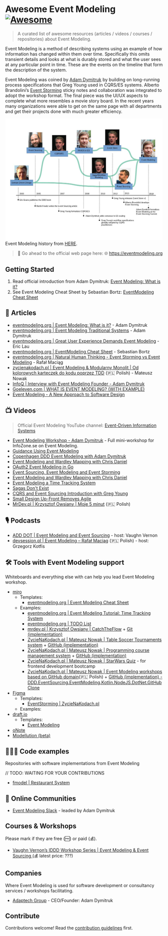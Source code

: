 # Awesome Event Modeling [![Awesome](https://awesome.re/badge.svg)](https://awesome.re)

> A curated list of awesome resources (articles / videos / courses / repositories) about Event Modeling.

Event Modeling is a method of describing systems using an example of how information has changed within them over time.
Specifically this omits transient details and looks at what is durably stored and what the user sees at any particular
point in time. These are the events on the timeline that form the description of the system.

Event Modeling was coined by [Adam Dymitruk](https://github.com/adymitruk/) by building on long-running process
specifications that Greg Young used in CQRS/ES systems. Alberto
Brandolini’s [Event Storming](https://github.com/mariuszgil/awesome-eventstorming) sticky notes and collaboration was
integrated to adopt the workshop format. The final piece was the UI/UX aspects to complete what more resembles a movie
story board. In the recent years many organizations were able to get on the same page with all departments and get their
projects done with much greater efficiency.

![Event Modeling](./assets/images/eventmodeling_history.jpg)
Event Modeling history from [HERE](https://eventmodeling.org/about/).

> 🚀 Go ahead to the official web page here: 🌐 https://eventmodeling.org

## Getting Started
1. Read official introduction from Adam Dymitruk: [Event Modeling: What is it?](https://eventmodeling.org/posts/what-is-event-modeling/)
2. See Event Modeling Cheat Sheet by Sebastian Bortz: [EventModeling Cheat Sheet](https://eventmodeling.org/posts/event-modeling-cheatsheet/)

## 📕 Articles

- [eventmodeling.org | Event Modeling: What is it?](https://eventmodeling.org/posts/what-is-event-modeling/) - Adam Dymitruk
- [eventmodeling.org | Event Modeling Traditional Systems](https://eventmodeling.org/posts/event-modeling-traditional-systems/) -
  Adam Dymitruk
- [eventmodeling.org | Great User Experience Demands Event Modeling](https://eventmodeling.org/posts/user-experience-event-modeling/) -
  Eric Lau
- [eventmodeling.org | EventModeling Cheat Sheet](https://eventmodeling.org/posts/event-modeling-cheatsheet/) -
  Sebastian Bortz
- [eventmodeling.org | Natural Human Thinking - Event Storming vs Event Modeling](https://eventmodeling.org/posts/human-natural-thinking/) -
  Rafał Maciąg
- [zycienakodach.pl | Event Modeling & Modularny Monolit | Od kolorowych karteczek do kodu poprzez TDD](https://zycienakodach.pl/event-modeling-modularny-monolit) (🇵🇱 Polish) - Mateusz Nowak
- [InfoQ | Interview with Event Modeling Founder - Adam Dymitruk](https://www.infoq.com/news/2020/09/adameventmodeling/)
- [Goeleven.com | WHAT IS EVENT MODELING? (WITH EXAMPLE)](https://www.goeleven.com/blog/event-modeling/)
- [Event Modeling - A New Approach to Software Design](https://www.infoq.com/articles/event-modeling/)

## 📺 Videos

> Official Event Modeling YouTube channel: [Event-Driven Information Systems](https://www.youtube.com/@eventmodeling)

- [Event Modeling Workshop - Adam Dymitruk](https://www.youtube.com/watch?v=gyhR5Wey6_s) - Full mini-workshop for InfoZone.se on Event Modeling.
- [Guidance Using Event Modeling](https://www.youtube.com/watch?v=sr3pMaLHYyQ&)
- [Copenhagen DDD Event Modeling with Adam Dymitruk](https://www.youtube.com/watch?v=U_MwAEf8V_A)
- [Event Modeling and Wardley Mapping with Chris Daniel](https://www.youtube.com/watch?v=FykEYRUrasI)
- [OAuth2 Event Modeling in Go](https://www.youtube.com/watch?v=32lvL_Un8ko)
- [Event Sourcing, Event Modeling and Event Storming](https://www.youtube.com/watch?v=tkn1p7LUY2o)
- [Event Modeling and Wardley Mapping with Chris Daniel](https://www.youtube.com/watch?v=FykEYRUrasI)
- [Event Modeling a Time Tracking System](https://www.youtube.com/watch?v=Ok_V2VDy-ns)
- [Sagas Don't Exist](https://www.youtube.com/watch?v=Q4iVt8GeOsE&t)
- [CQRS and Event Sourcing Introduction with Greg Young](https://www.youtube.com/watch?v=AspkNFjhHIM)
- [Small Design Up-Front Removes Agile](https://www.youtube.com/watch?v=mCZ8xQlR5yY)
- [MrDev.pl | Krzysztof Owsiany | Moje 5 minut](https://www.youtube.com/playlist?list=PLfQV-LT-sb2EwGOdnnow-2hXPH0l6URt1) (🇵🇱 Polish)

## 🎙️ Podcasts

- [ADD DOT | Event Modeling and Event Sourcing](https://play.acast.com/s/add-dot/adam-dymitruk) - host: Vaughn Vernon
- [devsession.pl | Event Modeling – Rafał Maciąg](https://devsession.pl/event-modeling/) (🇵🇱 Polish) - host: Grzegorz
  Kotfis

## 🛠️ Tools with Event Modeling support

Whiteboards and everything else with can help you lead Event Modeling workshop.

- [miro](https://miro.com/)
    - Templates:
        - [eventmodeling.org | Event Modeling Cheat Sheet](https://miro.com/app/board/uXjVOia7ydY=/?share_link_id=194982904636)
    - Examples:
        - [eventmodeling.org | Event Modeling Tutorial: Time Tracking System](https://miro.com/app/board/o9J_lNYWcsI=/) 
        - [eventmodeling.org | TODO List](https://eventmodeling.org/event-modeling.rtb)
        - [mrdev.pl | Krzysztof Owsiany | CatchTheFlow](https://miro.com/app/board/o9J_kwQS0ls=/) + [Git (implementation)](https://gemustudio.visualstudio.com/_git/CatchTheFlow)
        - [ZycieNaKodach.pl | Mateusz Nowak | Table Soccer Tournaments system](https://miro.com/app/board/o9J_lOEebqI=/?moveToWidget=3074457356075616433&cot=14) + [GitHub (implementation)](https://github.com/MateuszNaKodach/CodersCamp2020.Project.FullStack-Node-React.TableSoccerTournaments/tree/develop/backend)
        - [ZycieNaKodach.pl | Mateusz Nowak | Programming course management system](https://miro.com/app/board/o9J_lQvnN28=/?moveToWidget=3074457362407512031&cot=14) + [GitHub (implementation)](https://github.com/MateuszNaKodach/coderscamp/tree/main/packages/api/src/module)
        - [ZycieNaKodach.pl | Mateusz Nowak | StarWars Quiz](https://miro.com/app/board/o9J_kg8fTO4=/?moveToWidget=3074457351245562568&cot=12) - for frontend development bootcamp
        - [ZycieNaKodach.pl | Mateusz Nowak | Event Modeling workshops based on GitHub domain](https://miro.com/app/board/o9J_lOPDQoc=/?share_link_id=595878799640)(🇵🇱 Polish) + [GitHub (implementation) - DDD.EventSourcing.EventModeling.Kotlin.NodeJS.DotNet.GitHubClone](https://github.com/MateuszNaKodach/DDD.EventSourcing.EventModeling.Kotlin.NodeJS.DotNet.GitHubClone)
- [Figma](https://www.figma.com/)
    - Templates:
        - [EventStorming | ZycieNaKodach.pl](https://www.figma.com/community/file/1090711660464730523)
    - Examples:
- [draft.io](https://draft.io/)
    - Templates:
      - [Event Modeling](https://draft.io/example/event-modeling)
- [oNote](https://www.onote.com/)
- [Modellution (beta)](https://www.modellution.com/)


## 🧑🏻‍💻 Code examples

Repositories with software implementations from Event Modeling

// TODO: WAITING FOR YOUR CONTRIBUTIONS
- [fmodel | Restaurant System](https://github.com/fraktalio/fmodel-demos)


## 💬 Online Communities

- [Event Modeling Slack](https://join.slack.com/t/eventmodeling/shared_invite/enQtNzE0NjAyMjMwNjQ2LTY1NjgzZWI4ZjE0NmM0MWU0OGQwNjA3ZTZkZWViYWUzMTRjZWViYzdhZWMzNWMwZjQyM2VhMWVjZWQ5NjNjMjU) - leaded by Adam Dymitruk


## Courses & Workshops

Please mark if they are free (🆓) or paid (💰).

- [Vaughn Vernon’s IDDD Workshop Series | Event Modeling & Event Sourcing ](https://kalele.io/training/event-modeling-event-sourcing/)(💰 latest price: ???)


## Companies

Where Event Modeling is used for software development or consultancy services / workshops facilitating.

- [Adaptech Group](https://adaptechgroup.com/) - CEO/Founder: Adam Dymitruk


## Contribute

Contributions welcome! Read the [contribution guidelines](contributing.md) first.